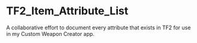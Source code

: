 # TF2_Item_Attribute_List
A collaborative effort to document every attribute that exists in TF2 for use in my Custom Weapon Creator app.
